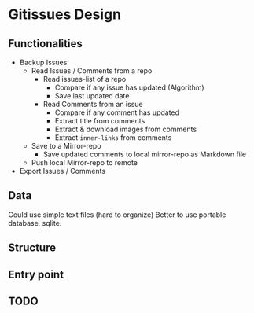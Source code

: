 # Gitissues Design


## Functionalities
- Backup Issues
    - Read Issues / Comments from a repo
        - Read issues-list of a repo
            - Compare if any issue has updated (Algorithm)
            - Save last updated date
        - Read Comments from an issue
            - Compare if any comment has updated
            - Extract title from comments
            - Extract & download images from comments
            - Extract `inner-links` from comments
    - Save to a Mirror-repo
        - Save updated comments to local mirror-repo as Markdown file
    - Push local Mirror-repo to remote
- Export Issues / Comments

## Data
Could use simple text files (hard to organize)
Better to use portable database, sqlite.

## Structure


## Entry point


## TODO
